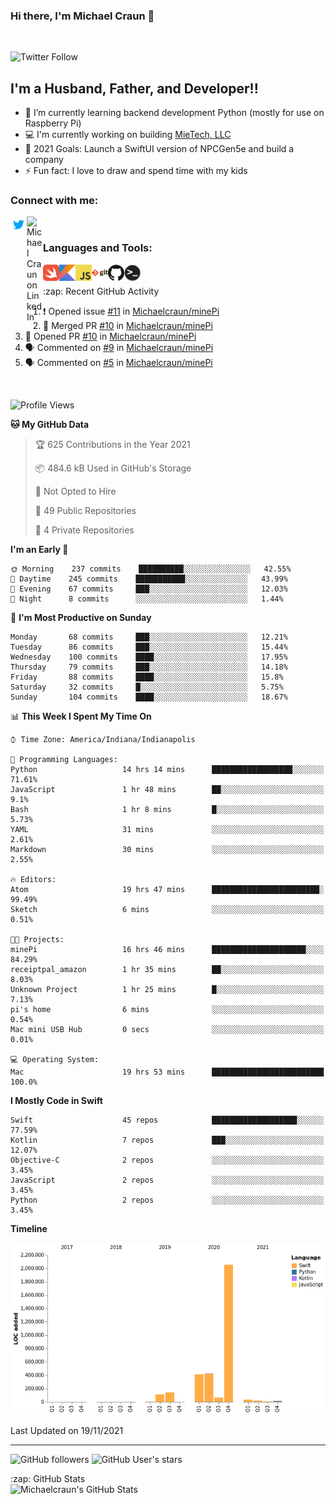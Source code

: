 ### Hi there, I'm Michael Craun 👋 

<br />

![Twitter Follow](https://img.shields.io/twitter/follow/opkurix?style=social)

## I'm a Husband, Father, and Developer!!

- 🌱 I’m currently learning backend development Python (mostly for use on Raspberry Pi)
- 💻 I'm currently working on building [MieTech, LLC](https://github.com/mietechnologies)
- 🥅 2021 Goals: Launch a SwiftUI version of NPCGen5e and build a company
- ⚡ Fun fact: I love to draw and spend time with my kids

### Connect with me:

[<img align="left" alt="Michael Craun on Twitter" width="26px" src="https://raw.githubusercontent.com/github/explore/80688e429a7d4ef2fca1e82350fe8e3517d3494d/topics/twitter/twitter.png" />][twitter]
[<img align="left" alt="Michael Craun on LinkedIn" width="26px" src="https://cdn.jsdelivr.net/npm/simple-icons@v3/icons/linkedin.svg" />][linkedin]

<br />

### Languages and Tools:

[<img align="left" alt="Swift" width="26px" src="https://raw.githubusercontent.com/github/explore/80688e429a7d4ef2fca1e82350fe8e3517d3494d/topics/swift/swift.png" />][swift]
[<img align="left" alt="Kotlin" width="26px" src="https://raw.githubusercontent.com/github/explore/80688e429a7d4ef2fca1e82350fe8e3517d3494d/topics/kotlin/kotlin.png" />][kotlin]
[<img align="left" alt="JavaScript" width="26px" src="https://raw.githubusercontent.com/github/explore/80688e429a7d4ef2fca1e82350fe8e3517d3494d/topics/javascript/javascript.png" />][javascript]
[<img align="left" alt="Git" width="26px" src="https://raw.githubusercontent.com/github/explore/80688e429a7d4ef2fca1e82350fe8e3517d3494d/topics/git/git.png" />]([])
[<img align="left" alt="GitHub" width="26px" src="https://raw.githubusercontent.com/github/explore/78df643247d429f6cc873026c0622819ad797942/topics/github/github.png" />][github]
[<img align="left" alt="Terminal" width="26px" src="https://raw.githubusercontent.com/github/explore/80688e429a7d4ef2fca1e82350fe8e3517d3494d/topics/terminal/terminal.png" />][terminal]

<br />
<br />

<summary>:zap: Recent GitHub Activity</summary>
  
<!--START_SECTION:activity-->
1. ❗️ Opened issue [#11](https://github.com/Michaelcraun/minePi/issues/11) in [Michaelcraun/minePi](https://github.com/Michaelcraun/minePi)
2. 🎉 Merged PR [#10](https://github.com/Michaelcraun/minePi/pull/10) in [Michaelcraun/minePi](https://github.com/Michaelcraun/minePi)
3. 💪 Opened PR [#10](https://github.com/Michaelcraun/minePi/pull/10) in [Michaelcraun/minePi](https://github.com/Michaelcraun/minePi)
4. 🗣 Commented on [#9](https://github.com/Michaelcraun/minePi/issues/9) in [Michaelcraun/minePi](https://github.com/Michaelcraun/minePi)
5. 🗣 Commented on [#5](https://github.com/Michaelcraun/minePi/issues/5) in [Michaelcraun/minePi](https://github.com/Michaelcraun/minePi)
<!--END_SECTION:activity-->
  
<br />
  
<!--START_SECTION:waka-->
![Profile Views](http://img.shields.io/badge/Profile%20Views-50-blue)

**🐱 My GitHub Data** 

> 🏆 625 Contributions in the Year 2021
 > 
> 📦 484.6 kB Used in GitHub's Storage 
 > 
> 🚫 Not Opted to Hire
 > 
> 📜 49 Public Repositories 
 > 
> 🔑 4 Private Repositories  
 > 
**I'm an Early 🐤** 

```text
🌞 Morning    237 commits    ██████████░░░░░░░░░░░░░░░   42.55% 
🌆 Daytime    245 commits    ███████████░░░░░░░░░░░░░░   43.99% 
🌃 Evening    67 commits     ███░░░░░░░░░░░░░░░░░░░░░░   12.03% 
🌙 Night      8 commits      ░░░░░░░░░░░░░░░░░░░░░░░░░   1.44%

```
📅 **I'm Most Productive on Sunday** 

```text
Monday       68 commits     ███░░░░░░░░░░░░░░░░░░░░░░   12.21% 
Tuesday      86 commits     ███░░░░░░░░░░░░░░░░░░░░░░   15.44% 
Wednesday    100 commits    ████░░░░░░░░░░░░░░░░░░░░░   17.95% 
Thursday     79 commits     ███░░░░░░░░░░░░░░░░░░░░░░   14.18% 
Friday       88 commits     ████░░░░░░░░░░░░░░░░░░░░░   15.8% 
Saturday     32 commits     █░░░░░░░░░░░░░░░░░░░░░░░░   5.75% 
Sunday       104 commits    ████░░░░░░░░░░░░░░░░░░░░░   18.67%

```


📊 **This Week I Spent My Time On** 

```text
⌚︎ Time Zone: America/Indiana/Indianapolis

💬 Programming Languages: 
Python                   14 hrs 14 mins      ██████████████████░░░░░░░   71.61% 
JavaScript               1 hr 48 mins        ██░░░░░░░░░░░░░░░░░░░░░░░   9.1% 
Bash                     1 hr 8 mins         █░░░░░░░░░░░░░░░░░░░░░░░░   5.73% 
YAML                     31 mins             ░░░░░░░░░░░░░░░░░░░░░░░░░   2.61% 
Markdown                 30 mins             ░░░░░░░░░░░░░░░░░░░░░░░░░   2.55%

🔥 Editors: 
Atom                     19 hrs 47 mins      ████████████████████████░   99.49% 
Sketch                   6 mins              ░░░░░░░░░░░░░░░░░░░░░░░░░   0.51%

🐱‍💻 Projects: 
minePi                   16 hrs 46 mins      █████████████████████░░░░   84.29% 
receiptpal_amazon        1 hr 35 mins        ██░░░░░░░░░░░░░░░░░░░░░░░   8.03% 
Unknown Project          1 hr 25 mins        █░░░░░░░░░░░░░░░░░░░░░░░░   7.13% 
pi's home                6 mins              ░░░░░░░░░░░░░░░░░░░░░░░░░   0.54% 
Mac mini USB Hub         0 secs              ░░░░░░░░░░░░░░░░░░░░░░░░░   0.01%

💻 Operating System: 
Mac                      19 hrs 53 mins      █████████████████████████   100.0%

```

**I Mostly Code in Swift** 

```text
Swift                    45 repos            ███████████████████░░░░░░   77.59% 
Kotlin                   7 repos             ███░░░░░░░░░░░░░░░░░░░░░░   12.07% 
Objective-C              2 repos             ░░░░░░░░░░░░░░░░░░░░░░░░░   3.45% 
JavaScript               2 repos             ░░░░░░░░░░░░░░░░░░░░░░░░░   3.45% 
Python                   2 repos             ░░░░░░░░░░░░░░░░░░░░░░░░░   3.45%

```


**Timeline**

![Chart not found](https://raw.githubusercontent.com/Michaelcraun/Michaelcraun/main/charts/bar_graph.png) 


 Last Updated on 19/11/2021
<!--END_SECTION:waka-->

---
  
![GitHub followers](https://img.shields.io/github/followers/Michaelcraun?style=social)
![GitHub User's stars](https://img.shields.io/github/stars/Michaelcraun?style=social)
  
<summary>:zap: GitHub Stats</summary>

<img align="left" alt="Michaelcraun's GitHub Stats" src="https://github-readme-stats-8frbydxfs-michaelcraun.vercel.app/api?username=Michaelcraun" />

[twitter]: https://twitter.com/opkurix
[linkedin]: https://linkedin.com/in/michael-craun
[swift]: https://developer.apple.com/swift/
[kotlin]: https://kotlinlang.org
[javascript]: https://www.javascript.com
[github]: https://github.com/
[terminal]: https://en.wikipedia.org/wiki/Terminal_(macOS)
